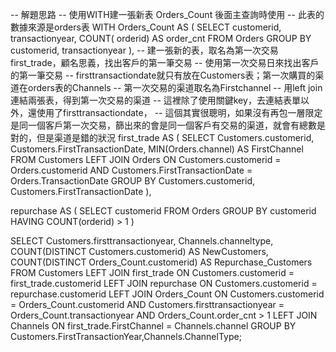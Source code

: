-- 解題思路
-- 使用WITH建一張新表 Orders_Count 後面主查詢時使用
-- 此表的數據來源是orders表
WITH Orders_Count AS (
SELECT customerid, transactionyear, COUNT( orderid) AS order_cnt
FROM Orders
GROUP BY customerid, transactionyear
),
-- 建一張新的表，取名為第一次交易first_trade，顧名思義，找出客戶的第一筆交易
-- 使用第一次交易日來找出客戶的第一筆交易
-- firsttransactiondate就只有放在Customers表；第一次購買的渠道在orders表的Channels
-- 第一次交易的渠道取名為Firstchannel
-- 用left join連結兩張表，得到第一次交易的渠道
-- 這裡除了使用關鍵key，去連結表單以外，還使用了firsttransactiondate，
-- 這個其實很聰明，如果沒有再包一層限定是同一個客戶第一次交易，篩出來的會是同一個客戶有交易的渠道，就會有總數是對的，但是渠道是錯的狀況
first_trade AS (
SELECT Customers.customerid, Customers.FirstTransactionDate, MIN(Orders.channel) AS FirstChannel
FROM Customers
LEFT JOIN Orders
ON Customers.customerid = Orders.customerid
AND Customers.FirstTransactionDate = Orders.TransactionDate
GROUP BY Customers.customerid, Customers.FirstTransactionDate
),

repurchase AS (
SELECT customerid
FROM Orders
GROUP BY customerid
HAVING COUNT(orderid) > 1
)

SELECT 
Customers.firsttransactionyear,
Channels.channeltype,
COUNT(DISTINCT Customers.customerid) AS NewCustomers,
COUNT(DISTINCT Orders_Count.customerid) AS Repurchase_Customers
FROM Customers
LEFT JOIN first_trade 
ON Customers.customerid = first_trade.customerid
LEFT JOIN repurchase 
ON Customers.customerid = repurchase.customerid
LEFT JOIN Orders_Count
ON Customers.customerid = Orders_Count.customerid
AND Customers.firsttransactionyear = Orders_Count.transactionyear
AND Orders_Count.order_cnt > 1
LEFT JOIN Channels 
ON first_trade.FirstChannel = Channels.channel
GROUP BY Customers.FirstTransactionYear,Channels.ChannelType;

